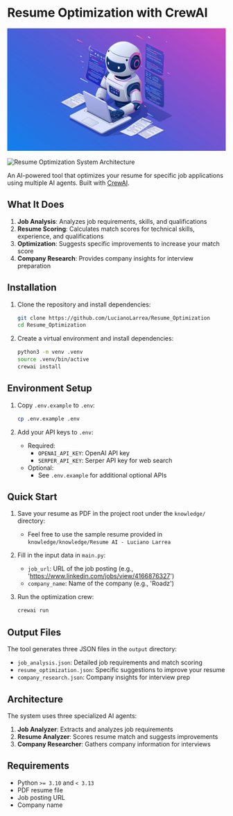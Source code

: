 # Resume Optimization with CrewAI

![AI-Agent](docs/AI-Agent.png)

![Resume Optimization System Architecture](docs/architecture-diagam.svg)

An AI-powered tool that optimizes your resume for specific job applications using multiple AI agents. Built with [CrewAI](https://crewai.com).

## What It Does

1. **Job Analysis**: Analyzes job requirements, skills, and qualifications
2. **Resume Scoring**: Calculates match scores for technical skills, experience, and qualifications
3. **Optimization**: Suggests specific improvements to increase your match score
4. **Company Research**: Provides company insights for interview preparation

## Installation

1. Clone the repository and install dependencies:

    ```bash
    git clone https://github.com/LucianoLarrea/Resume_Optimization
    cd Resume_Optimization
    ```

2. Create a virtual environment and install dependencies:
    ```bash
    python3 -m venv .venv
    source .venv/bin/active
    crewai install
    ```

## Environment Setup

1. Copy `.env.example` to `.env`:
    ```bash
    cp .env.example .env
    ```

2. Add your API keys to `.env`:
    - Required:
        - `OPENAI_API_KEY`: OpenAI API key
        - `SERPER_API_KEY`: Serper API key for web search
    - Optional:
        - See `.env.example` for additional optional APIs

## Quick Start

1. Save your resume as PDF in the project root under the `knowledge/` directory:
    - Feel free to use the sample resume provided in `knowledge/knowledge/Resume AI - Luciano Larrea`

2. Fill in the input data in `main.py`:
    - `job_url`: URL of the job posting (e.g., 'https://www.linkedin.com/jobs/view/4166876327')
    - `company_name`: Name of the company (e.g., 'Roadz')

3. Run the optimization crew:
    ```bash
    crewai run
    ```

## Output Files

The tool generates three JSON files in the `output` directory:

- `job_analysis.json`: Detailed job requirements and match scoring
- `resume_optimization.json`: Specific suggestions to improve your resume
- `company_research.json`: Company insights for interview prep

## Architecture

The system uses three specialized AI agents:

1. **Job Analyzer**: Extracts and analyzes job requirements
2. **Resume Analyzer**: Scores resume match and suggests improvements
3. **Company Researcher**: Gathers company information for interviews

## Requirements

- Python `>= 3.10` and `< 3.13`
- PDF resume file
- Job posting URL
- Company name


